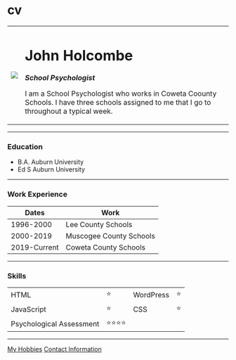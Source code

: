 # cv<!DOCTYPE html>
<html lang="en" dir="ltr">

<head>
  <meta charset="utf-8">
  <title>John's Personal Site</title>
</head>
<body>
  <table cellspacing= "20">
    <tr>
      <td><img src=1 004-003.jpg"></td>
      <td><h1>John Holcombe</h1>
      <p><em><strong>School Psychologist</strong></em></p>
      <p>I am a School Psychologist who works in Coweta Coounty Schools.  I have three schools assigned to me that I go to throughout a typical week.</p></td>
    </tr>
  </table 1>
<hr>
<h3>Education</h3>
<ul>
  <li>B.A. Auburn University</li>
  <li>Ed S Auburn University</li>
</ul>
<hr>
  <h3>Work Experience</h3>
  <table cellspacing="10">
    <thead>
    <th>Dates</th>
    <th>Work</th>
  </thead>
  <tr>
    <td>1996-2000</td>
    <td>Lee County Schools</td>
  </tr>
  <tr>
    <td>2000-2019</td>
    <td>Muscogee County Schools</td>
  </tr>
  <tr>
    <td>2019-Current</td>
    <td>Coweta County Schools</td>
  </tr>
  </table>
  <hr>
  <h3>Skills</h3>
<table cellspacing="10">
      <tr>
        <td>HTML</td>
        <td>&#11088;</td>
        <td>WordPress</td>
        <td>&#11088;</td>
      </tr>
      <tr>
        <td>JavaScript</td>
        <td>&#11088;</td>
      <td>CSS</td>
      <td>&#11088;</td>
    </tr>
    <tr>
      <td>Psychological Assessment</td>
      <td>&#11088;&#11088;&#11088;&#11088;</td>
  </tr>
  </table>
  <hr>
<a href="hobbies.html">My Hobbies</a>
<a href="Contact info.html">Contact Information</a>
</body>

</html>
